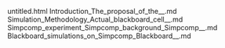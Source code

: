 untitled.html
Introduction_The_proposal_of_the__.md
Simulation_Methodology_Actual_blackboard_cell__.md
Simpcomp_experiment_Simpcomp_background_Simpcomp__.md
Blackboard_simulations_on_Simpcomp_Blackboard__.md

